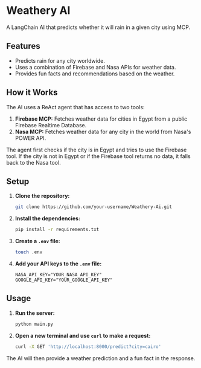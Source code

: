 # Weathery AI

A LangChain AI that predicts whether it will rain in a given city using MCP.

## Features

-   Predicts rain for any city worldwide.
-   Uses a combination of Firebase and Nasa APIs for weather data.
-   Provides fun facts and recommendations based on the weather.

## How it Works

The AI uses a ReAct agent that has access to two tools:

1.  **Firebase MCP:** Fetches weather data for cities in Egypt from a public Firebase Realtime Database.
2.  **Nasa MCP:** Fetches weather data for any city in the world from Nasa's POWER API.

The agent first checks if the city is in Egypt and tries to use the Firebase tool. If the city is not in Egypt or if the Firebase tool returns no data, it falls back to the Nasa tool.

## Setup

1.  **Clone the repository:**
    ```bash
    git clone https://github.com/your-username/Weathery-Ai.git
    ```
2.  **Install the dependencies:**
    ```bash
    pip install -r requirements.txt
    ```
3.  **Create a `.env` file:**
    ```bash
    touch .env
    ```
4.  **Add your API keys to the `.env` file:**
    ```
    NASA_API_KEY="YOUR_NASA_API_KEY"
    GOOGLE_API_KEY="YOUR_GOOGLE_API_KEY"
    ```

## Usage

1.  **Run the server:**
    ```bash
    python main.py
    ```
2.  **Open a new terminal and use `curl` to make a request:**
    ```bash
    curl -X GET 'http://localhost:8000/predict?city=cairo'
    ```

The AI will then provide a weather prediction and a fun fact in the response.
